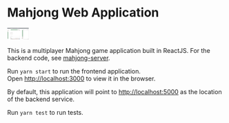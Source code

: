 # Mahjong Web Application

<img src="/src/images/gameplay_sample.png" width="50">

This is a multiplayer Mahjong game application built in ReactJS. For the backend code, see [mahjong-server](https://github.com/nxho/mahjong-server).

Run `yarn start` to run the frontend application.<br>
Open [http://localhost:3000](http://localhost:3000) to view it in the browser.

By default, this application will point to [http://localhost:5000](http://localhost:5000) as the location of the backend service.

Run `yarn test` to run tests.


